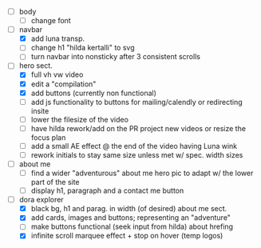 

- [ ] body
	- [ ] change font
- [ ] navbar
	- [x] add luna transp.
	- [ ] change h1 "hilda kertalli" to svg
	- [ ] turn navbar into nonsticky after 3 consistent scrolls
- [ ] hero sect.
	- [x] full vh vw video
	- [x] edit a "compilation"
	- [x] add buttons (currently non functional)
	- [ ] add js functionality to buttons for mailing/calendly or redirecting insite
	- [ ] lower the filesize of the video
	- [ ] have hilda rework/add on the PR project new videos or resize the focus plan
	- [ ] add a small AE effect @ the end of the video having Luna wink 
	- [ ] rework initials to stay same size unless met w/ spec. width sizes
- [ ] about me
	- [ ] find a wider "adventurous" about me hero pic to adapt w/ the lower part of the site
	- [ ] display h1, paragraph and a contact me button
- [ ] dora explorer
	- [x] black bg, h1 and parag. in width (of desired) about me sect.
	- [x] add cards, images and buttons; representing an "adventure"
	- [ ] make buttons functional (seek input from hilda) about hrefing
	- [x] infinite scroll marquee effect + stop on hover (temp logos)